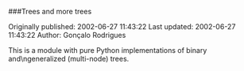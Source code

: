 ###Trees and more trees

Originally published: 2002-06-27 11:43:22
Last updated: 2002-06-27 11:43:22
Author: Gonçalo Rodrigues

This is a module with pure Python implementations of binary and\ngeneralized (multi-node) trees.